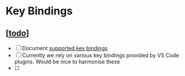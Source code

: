 # Key Bindings

## [[todo]]

- [ ] Document [supported key bindings](#supported-key-bindings)
- [ ] Currently we rely on various key bindings provided by VS Code plugins. Would be nice to harmonise these
- [ ]

[//begin]: # "Autogenerated link references for markdown compatibility"
[todo]: ../dev/todo "Todo"
[//end]: # "Autogenerated link references"
